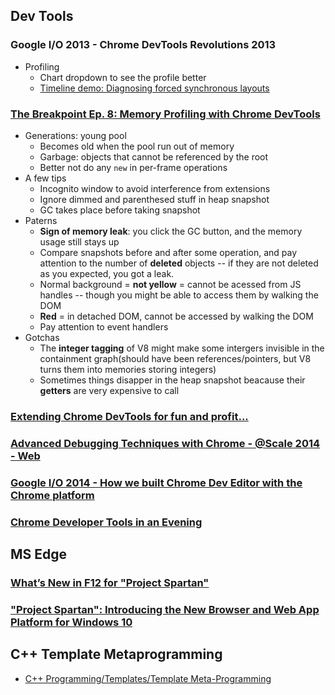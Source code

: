 ## Dev Tools
### Google I/O 2013 - Chrome DevTools Revolutions 2013
* Profiling
  * Chart dropdown to see the profile better
  * [Timeline demo: Diagnosing forced synchronous layouts](https://developer.chrome.com/devtools/docs/demos/too-much-layout)

### [The Breakpoint Ep. 8: Memory Profiling with Chrome DevTools](https://www.youtube.com/watch?v=L3ugr9BJqIs)
* Generations: young pool
  * Becomes old when the pool run out of memory
  * Garbage: objects that cannot be referenced by the root
  * Better not do any `new` in per-frame operations
* A few tips
  * Incognito window to avoid interference from extensions
  * Ignore dimmed and parenthesed stuff in heap snapshot
  * GC takes place before taking snapshot
* Paterns
  * **Sign of memory leak**: you click the GC button, and the memory usage still stays up
  * Compare snapshots before and after some operation, and pay attention to the number of **deleted** objects -- if they are not deleted as you expected, you got a leak.
  * Normal background = **not yellow** = cannot be acessed from JS handles -- though you might be able to access them by walking the DOM
  * **Red** = in detached DOM, cannot be accessed by walking the DOM
  * Pay attention to event handlers
* Gotchas
  * The **integer tagging** of V8 might make some intergers invisible in the containment graph(should have been references/pointers, but V8 turns them into memories storing integers)
  * Sometimes things disapper in the heap snapshot beacause their **getters** are very expensive to call

### [Extending Chrome DevTools for fun and profit...](https://www.youtube.com/watch?v=yO-TfKT2O_4&)

### [Advanced Debugging Techniques with Chrome - @Scale 2014 - Web](https://www.youtube.com/watch?v=B63jNjSVEbQ)

### [Google I/O 2014 - How we built Chrome Dev Editor with the Chrome platform](https://www.youtube.com/watch?v=NNLnTz6yIc4)

### [Chrome Developer Tools in an Evening](https://www.youtube.com/watch?v=uRw4-yyvMAQ)

## MS Edge

### [What’s New in F12 for "Project Spartan"](https://channel9.msdn.com/events/Build/2015/3-638)
### ["Project Spartan": Introducing the New Browser and Web App Platform for Windows 10](https://channel9.msdn.com/Events/Build/2015/2-656)

## C++ Template Metaprogramming

* [C++ Programming/Templates/Template Meta-Programming](https://en.wikibooks.org/wiki/C%2B%2B_Programming/Templates/Template_Meta-Programming)